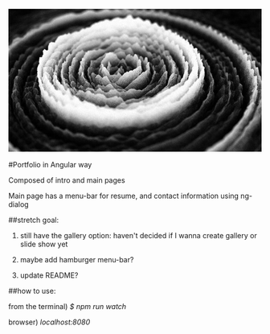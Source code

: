 ![alt text](./app/assets/images/water_drop.jpg)

#Portfolio in Angular way

Composed of intro and main pages

Main page has a menu-bar for resume, and contact information using ng-dialog

##stretch goal:

1) still have the gallery option: haven't decided if I wanna create gallery or slide show yet

2) maybe add hamburger menu-bar?

3) update README?

##how to use:

from the terminal) *$ npm run watch*

browser) *localhost:8080*
